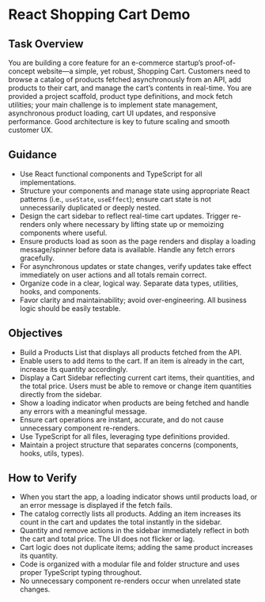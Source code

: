 # React Shopping Cart Demo

## Task Overview
You are building a core feature for an e-commerce startup’s proof-of-concept website—a simple, yet robust, Shopping Cart. Customers need to browse a catalog of products fetched asynchronously from an API, add products to their cart, and manage the cart’s contents in real-time. You are provided a project scaffold, product type definitions, and mock fetch utilities; your main challenge is to implement state management, asynchronous product loading, cart UI updates, and responsive performance. Good architecture is key to future scaling and smooth customer UX.

## Guidance
- Use React functional components and TypeScript for all implementations.
- Structure your components and manage state using appropriate React patterns (i.e., `useState`, `useEffect`); ensure cart state is not unnecessarily duplicated or deeply nested.
- Design the cart sidebar to reflect real-time cart updates. Trigger re-renders only where necessary by lifting state up or memoizing components where useful.
- Ensure products load as soon as the page renders and display a loading message/spinner before data is available. Handle any fetch errors gracefully.
- For asynchronous updates or state changes, verify updates take effect immediately on user actions and all totals remain correct.
- Organize code in a clear, logical way. Separate data types, utilities, hooks, and components.
- Favor clarity and maintainability; avoid over-engineering. All business logic should be easily testable.

## Objectives
- Build a Products List that displays all products fetched from the API.
- Enable users to add items to the cart. If an item is already in the cart, increase its quantity accordingly.
- Display a Cart Sidebar reflecting current cart items, their quantities, and the total price. Users must be able to remove or change item quantities directly from the sidebar.
- Show a loading indicator when products are being fetched and handle any errors with a meaningful message.
- Ensure cart operations are instant, accurate, and do not cause unnecessary component re-renders.
- Use TypeScript for all files, leveraging type definitions provided.
- Maintain a project structure that separates concerns (components, hooks, utils, types).

## How to Verify
- When you start the app, a loading indicator shows until products load, or an error message is displayed if the fetch fails.
- The catalog correctly lists all products. Adding an item increases its count in the cart and updates the total instantly in the sidebar.
- Quantity and remove actions in the sidebar immediately reflect in both the cart and total price. The UI does not flicker or lag.
- Cart logic does not duplicate items; adding the same product increases its quantity.
- Code is organized with a modular file and folder structure and uses proper TypeScript typing throughout.
- No unnecessary component re-renders occur when unrelated state changes.